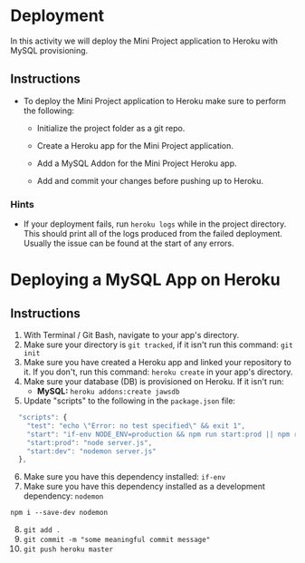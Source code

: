 # Deployment

In this activity we will deploy the Mini Project application to Heroku with MySQL provisioning.

## Instructions

* To deploy the Mini Project application to Heroku make sure to perform the following:

  * Initialize the project folder as a git repo.

  * Create a Heroku app for the Mini Project application.

  * Add a MySQL Addon for the Mini Project Heroku app.

  * Add and commit your changes before pushing up to Heroku.

### Hints

* If your deployment fails, run `heroku logs` while in the project directory. This should print all of the logs produced from the failed deployment. Usually the issue can be found at the start of any errors.

# Deploying a MySQL App on Heroku

## Instructions
1. With Terminal / Git Bash, navigate to your app's directory.
2. Make sure your directory is `git tracked`, if it isn't run this command: `git init`
3. Make sure you have created a Heroku app and linked your repository to it.  If you don't, run this command: `heroku create` in your app's directory.
4. Make sure your database (DB) is provisioned on Heroku. If it isn't run:
    - **MySQL:** `heroku addons:create jawsdb`
5. Update "scripts" to the following in the `package.json` file:
```javascript
  "scripts": {
    "test": "echo \"Error: no test specified\" && exit 1",
    "start": "if-env NODE_ENV=production && npm run start:prod || npm run start:dev",
    "start:prod": "node server.js",
    "start:dev": "nodemon server.js"
  },
  ```
6. Make sure you have this dependency installed: `if-env`
7. Make sure you have this dependency installed as a development dependency: `nodemon`
```shell
npm i --save-dev nodemon
```
8. `git add .`
9. `git commit -m "some meaningful commit message"`
10. `git push heroku master`